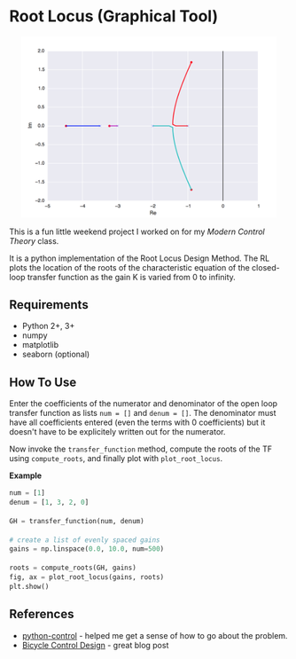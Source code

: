# Root Locus (Graphical Tool)

<p align="center">
 <img src="/img/rl.png" width="460px"/>
</p>

This is a fun little weekend project I worked on for my *Modern Control Theory* class. 

It is a python implementation of the Root Locus Design Method. The RL plots the location of the roots of the characteristic equation of the closed-loop transfer function as the gain K is varied from 0 to infinity. 

## Requirements

- Python 2+, 3+
- numpy
- matplotlib
- seaborn (optional)

## How To Use

Enter the coefficients of the numerator and denominator of the open loop transfer function as lists `num = []` and `denum = []`. The denominator must have all coefficients entered (even the terms with 0 coefficients) but it doesn't have to be explicitely written out for the numerator.


Now invoke the `transfer_function` method, compute the roots of the TF using `compute_roots`, and finally plot with `plot_root_locus`.

**Example**

```python
num = [1]
denum = [1, 3, 2, 0]

GH = transfer_function(num, denum)

# create a list of evenly spaced gains
gains = np.linspace(0.0, 10.0, num=500)

roots = compute_roots(GH, gains)
fig, ax = plot_root_locus(gains, roots)
plt.show()
```

## References   

- [python-control](https://pypi.python.org/pypi/control/0.7.0) - helped me get a sense of how to go about the problem.
- [Bicycle Control Design](https://plot.ly/ipython-notebooks/bicycle-control-design/) - great blog post

